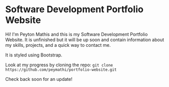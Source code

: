 # Software Development Portfolio Website

Hi! I'm Peyton Mathis and this is my Software Development Portfolio Website. It is unfinished but it will be up soon and contain information about my skills, projects, and a quick way to contact me.

It is styled using Bootstrap.

Look at my progress by cloning the repo: `git clone https://github.com/peymathi/portfolio-website.git`

Check back soon for an update!
